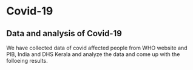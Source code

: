 # Covid-19
## Data and analysis of Covid-19

We have collected data of covid affected people from WHO website and PIB, India and DHS Kerala and analyze the data and come up with the folloeing results.
